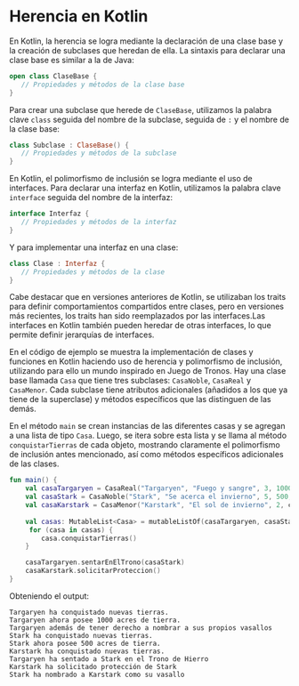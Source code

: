 # Herencia en Kotlin
En Kotlin, la herencia se logra mediante la declaración de una clase base y la creación de subclases que heredan de ella. La sintaxis para declarar una clase base es similar a la de Java:
``` kotlin
open class ClaseBase {
   // Propiedades y métodos de la clase base
}
```

Para crear una subclase que herede de `ClaseBase`, utilizamos la palabra clave `class` seguida del nombre de la subclase, seguida de `:` y el nombre de la clase base:
``` kotlin
class Subclase : ClaseBase() {
   // Propiedades y métodos de la subclase
}
```
En Kotlin, el polimorfismo de inclusión se logra mediante el uso de interfaces. Para declarar una interfaz en Kotlin, utilizamos la palabra clave `interface` seguida del nombre de la interfaz:
``` kotlin
interface Interfaz {
   // Propiedades y métodos de la interfaz
}
``` 
Y para implementar una interfaz en una clase:
``` kotlin
class Clase : Interfaz {
   // Propiedades y métodos de la clase
}
```
Cabe destacar que en versiones anteriores de Kotlin, se utilizaban los traits para definir comportamientos compartidos entre clases, pero en versiones más recientes, los traits han sido reemplazados por las interfaces.Las interfaces en Kotlin también pueden heredar de otras interfaces, lo que permite definir jerarquías de interfaces.

En el código de ejemplo se muestra la implementación de clases y funciones en Kotlin haciendo uso de herencia y polimorfismo de inclusión, utilizando para ello un mundo inspirado en Juego de Tronos. Hay una clase base llamada `Casa` que tiene tres subclases: `CasaNoble`, `CasaReal` y `CasaMenor`. Cada subclase tiene atributos adicionales (añadidos a los que ya tiene de la superclase) y métodos específicos que las distinguen de las demás.

En el método `main` se crean instancias de las diferentes casas y se agregan a una lista de tipo `Casa`. Luego, se itera sobre esta lista y se llama al método `conquistarTierras` de cada objeto, mostrando claramente el polimorfismo de inclusión antes mencionado, así como métodos específicos adicionales de las clases.


``` kotlin
fun main() {
    val casaTargaryen = CasaReal("Targaryen", "Fuego y sangre", 3, 1000, 10, true)
    val casaStark = CasaNoble("Stark", "Se acerca el invierno", 5, 500, 5)
    val casaKarstark = CasaMenor("Karstark", "El sol de invierno", 2, casaStark)
    
	val casas: MutableList<Casa> = mutableListOf(casaTargaryen, casaStark,casaKarstark)
     for (casa in casas) {
        casa.conquistarTierras()
    }

    casaTargaryen.sentarEnElTrono(casaStark)
    casaKarstark.solicitarProteccion()
}
``` 
Obteniendo el output:
``` 
Targaryen ha conquistado nuevas tierras. 
Targaryen ahora posee 1000 acres de tierra. 
Targaryen además de tener derecho a nombrar a sus propios vasallos
Stark ha conquistado nuevas tierras. 
Stark ahora posee 500 acres de tierra. 
Karstark ha conquistado nuevas tierras. 
Targaryen ha sentado a Stark en el Trono de Hierro
Karstark ha solicitado protección de Stark
Stark ha nombrado a Karstark como su vasallo
``` 
